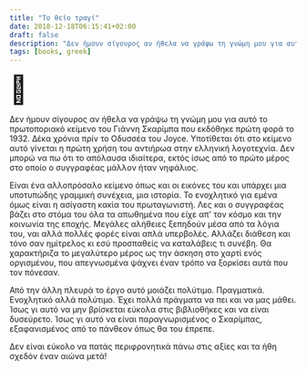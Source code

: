 ```yaml
---
title: "Το θείο τραγί"
date: 2018-12-18T06:15:41+02:00
draft: false
description: "Δεν ήμουν σίγουρος αν ήθελα να γράψω τη γνώμη μου για αυτό το πρωτοποριακό κείμενο του Γιάννη Σκαρίμπα που εκδόθηκε πρώτη φορά το 1932."
tags: [books, greek]
---
```


<font size="7">🐐</font>


Δεν ήμουν σίγουρος αν ήθελα να γράψω τη γνώμη μου για αυτό το πρωτοποριακό κείμενο του Γιάννη Σκαρίμπα που εκδόθηκε πρώτη φορά το 1932. Δέκα χρόνια πρίν το Οδυσσέα του Joyce.
Υποτίθεται ότι στο κείμενο αυτό γίνεται η πρώτη χρήση του αντιήρωα στην ελληνική λογοτεχνία. Δεν μπορώ να πω ότι το απόλαυσα ιδιαίτερα, εκτός ίσως από το πρώτο μέρος στο οποίο ο συγγραφέας μάλλον ήταν νηφάλιος.

Είναι ένα αλλοπρόσαλο κείμενο όπως και οι εικόνες του και υπάρχει μια υποτυπώδης γραμμική συνέχεια, μια ιστορία. Το ενοχλητικό για εμένα όμως είναι η ασίγαστη κακία του πρωταγωνιστή. Λες και ο συγγραφέας βάζει στο στόμα του όλα τα απωθημένα που είχε απ' τον κόσμο και την κοινωνία της εποχής. Μεγάλες αλήθειες ξεπηδούν μέσα από τα λόγια του, ναι αλλά πολλές φορές είναι απλά υπερβολές. Αλλάζει διάθεση και τόνο σαν ημίτρελος κι εσύ προσπαθείς να καταλάβεις τι συνέβη. Θα χαρακτήριζα το μεγαλύτερο μέρος ως την άσκηση στο χαρτί ενός οργισμένου, που απεγνωσμένα ψάχνει έναν τρόπο να ξορκίσει αυτά που τον πόνεσαν. 

Από την άλλη πλευρά το έργο αυτό μοιάζει πολύτιμο. Πραγματικά. Ενοχλητικό αλλά πολύτιμο. Έχει πολλά πράγματα να πει και να μας μάθει. Ίσως γι αυτό να μην βρίσκεται εύκολα στις βιβλιοθήκες και να είναι δυσεύρετο. Ίσως γι αυτό να είναι παραγνωρισμένος ο Σκαρίμπας, εξαφανισμένος από το πάνθεον όπως θα του έπρεπε.

Δεν είναι εύκολο να πατάς περιφρονητικά πάνω στις αξίες και τα ήθη σχεδόν έναν αιώνα μετά!

